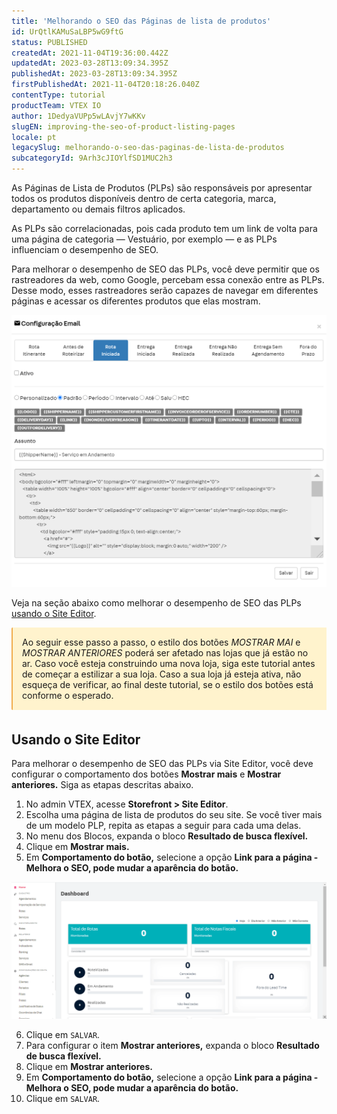 ```yaml
---
title: 'Melhorando o SEO das Páginas de lista de produtos'
id: UrQtlKAMuSaLBP5wG9ftG
status: PUBLISHED
createdAt: 2021-11-04T19:36:00.442Z
updatedAt: 2023-03-28T13:09:34.395Z
publishedAt: 2023-03-28T13:09:34.395Z
firstPublishedAt: 2021-11-04T20:18:26.040Z
contentType: tutorial
productTeam: VTEX IO
author: 1DedyaVUPp5wLAvjY7wKKv
slugEN: improving-the-seo-of-product-listing-pages
locale: pt
legacySlug: melhorando-o-seo-das-paginas-de-lista-de-produtos
subcategoryId: 9Arh3cJIOYlfSD1MUC2h3
---
```


As Páginas de Lista de Produtos (PLPs) são responsáveis por apresentar todos os produtos disponíveis dentro de certa categoria, marca, departamento ou demais filtros aplicados. 

As PLPs são correlacionadas, pois cada produto tem um link de volta para uma página de categoria — Vestuário, por exemplo —  e as PLPs influenciam o desempenho de SEO.

Para melhorar o desempenho de SEO das PLPs, você deve permitir que os rastreadores da web, como Google, percebam essa conexão entre as PLPs. Desse modo, esses rastreadores serão capazes de navegar em diferentes páginas e acessar os diferentes produtos que elas mostram.

![Botão mostrar mais](https://raw.githubusercontent.com/vtexdocs/help-center-content/refs/heads/main/_1.png)

Veja na seção abaixo como melhorar o desempenho de SEO das PLPs [usando o Site Editor](#usando-site-editor).

<div style="background-color:#FFF3CD; border-left: 2px solid #F0AD4E; border-top-left-radius: 2px; border-bottom-left-radius: 2px; padding: 15px; margin-bottom: 35px">
  Ao seguir esse passo a passo, o estilo dos botões <i>MOSTRAR MAI</i> e <i>MOSTRAR ANTERIORES</i> poderá ser afetado nas lojas que já estão no ar. Caso você esteja construindo uma nova loja, siga este tutorial antes de começar a estilizar a sua loja. Caso a sua loja já esteja ativa, não esqueça de verificar, ao final deste tutorial, se o estilo dos botões está conforme o esperado. 

</div>

## Usando o Site Editor

Para melhorar o desempenho de SEO das PLPs via Site Editor, você deve configurar o comportamento dos botões __Mostrar mais__ e __Mostrar anteriores.__ Siga as etapas descritas abaixo.

1. No admin VTEX, acesse **Storefront > Site Editor**.
2. Escolha uma página de lista de produtos do seu site. Se você tiver mais de um modelo PLP, repita as etapas a seguir para cada uma delas.
3. No menu dos Blocos, expanda o bloco __Resultado de busca flexível.__
4. Clique em __Mostrar mais.__
5. Em __Comportamento do botão,__ selecione a opção __Link para a página - Melhora o SEO, pode mudar a aparência do botão.__

![bt-config-pt](https://raw.githubusercontent.com/vtexdocs/help-center-content/refs/heads/main/_2.gif)

6. Clique em `SALVAR`.
7. Para configurar o item __Mostrar anteriores,__ expanda o bloco __Resultado de busca flexível.__
8. Clique em __Mostrar anteriores.__
9. Em __Comportamento do botão,__ selecione a opção __Link para a página - Melhora o SEO, pode mudar a aparência do botão.__
10. Clique em `SALVAR`.

